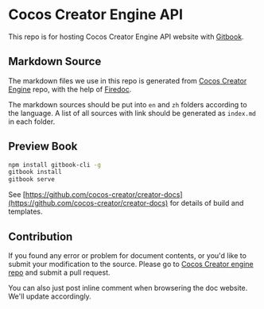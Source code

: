 # Cocos Creator Engine API

This repo is for hosting Cocos Creator Engine API website with [Gitbook](https://gitbook.com).

## Markdown Source

The markdown files we use in this repo is generated from [Cocos Creator Engine](https://github.com/cocos-creator/engine) repo, with the help of [Firedoc](https://github.com/cocos-creator/firedoc).

The markdown sources should be put into `en` and `zh` folders according to the language. A list of all sources with link should be generated as `index.md` in each folder.

## Preview Book

```bash
npm install gitbook-cli -g
gitbook install
gitbook serve
```

See [https://github.com/cocos-creator/creator-docs](https://github.com/cocos-creator/creator-docs) for details of build and templates.

## Contribution

If you found any error or problem for document contents, or you'd like to submit your modification to the source. Please go to [Cocos Creator engine repo](https://github.com/cocos-creator/engine) and submit a pull request.

You can also just post inline comment when browsering the doc website. We'll update accordingly.